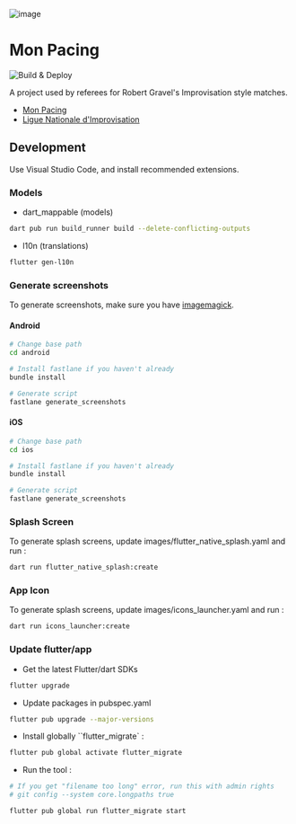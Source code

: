 ![image](https://github.com/user-attachments/assets/ada94008-2fd4-48a2-aece-40b922fa8e11)

# Mon Pacing

![Build & Deploy](https://github.com/frederikstonge/mon-pacing/actions/workflows/build-deploy.yml/badge.svg)

A project used by referees for Robert Gravel's Improvisation style matches.

- [Mon Pacing](https://linktr.ee/monpacing)
- [Ligue Nationale d'Improvisation](https://en.wikipedia.org/wiki/Ligue_nationale_d%27improvisation)

## Development

Use Visual Studio Code, and install recommended extensions.


### Models
- dart_mappable (models)
```bash
dart pub run build_runner build --delete-conflicting-outputs
```

- l10n (translations)
```bash
flutter gen-l10n
```

### Generate screenshots
To generate screenshots, make sure you have [imagemagick](https://imagemagick.org/script/download.php).

#### Android
```bash
# Change base path
cd android

# Install fastlane if you haven't already
bundle install

# Generate script
fastlane generate_screenshots
```

#### iOS
```bash
# Change base path
cd ios

# Install fastlane if you haven't already
bundle install

# Generate script
fastlane generate_screenshots
```

### Splash Screen
To generate splash screens, update images/flutter_native_splash.yaml and run :
```bash
dart run flutter_native_splash:create
```

### App Icon
To generate splash screens, update images/icons_launcher.yaml and run :
```bash
dart run icons_launcher:create
```

### Update flutter/app
- Get the latest Flutter/dart SDKs

```bash
flutter upgrade
```

- Update packages in pubspec.yaml

```bash
flutter pub upgrade --major-versions
```

- Install globally ``flutter_migrate` :
```bash
flutter pub global activate flutter_migrate
```

- Run the tool :

```bash
# If you get "filename too long" error, run this with admin rights
# git config --system core.longpaths true

flutter pub global run flutter_migrate start
```
